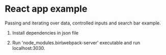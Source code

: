 # React app example

Passing and iterating over data, controlled inputs and search bar example.

1. Install dependencies in json file

2. Run 'node_modules\.bin\webpack-server' executable and run localhost:3030.
